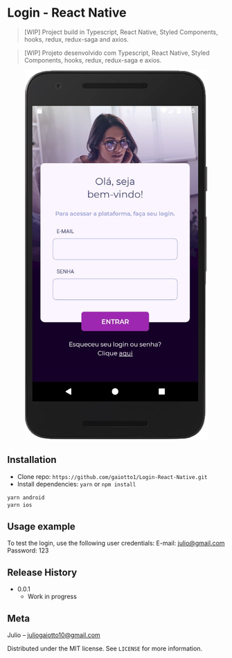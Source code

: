 # Login - React Native
> [WIP] Project build in Typescript, React Native, Styled Components, hooks, redux, redux-saga and axios.

> [WIP] Projeto desenvolvido com Typescript, React Native, Styled Components, hooks, redux, redux-saga e axios.

<div align="center" styles="flex-direction: row;">
  <img alt="Login" title="#screen" src="prints/print1.png" />
</div>

## Installation

- Clone repo: `https://github.com/gaiotto1/Login-React-Native.git`
- Install dependencies: `yarn` or `npm install`

```sh
yarn android
yarn ios
```

## Usage example

To test the login, use the following user credentials:
E-mail: julio@gmail.com
Password: 123

## Release History

* 0.0.1
    * Work in progress

## Meta

Julio – juliogaiotto10@gmail.com

Distributed under the MIT license. See ``LICENSE`` for more information.
